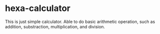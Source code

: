 # hexa-calculator
This is just simple calculator. Able to do basic arithmetic operation, such as addition, substraction, multiplication, and division.
